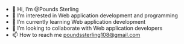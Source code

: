- 👋 Hi, I’m @Pounds Sterling
- 👀 I’m interested in Web application development and programming
- 🌱 I’m currently learning Web application development
- 💞️ I’m looking to collaborate with Web application developers 
- 📫 How to reach me poundssterling108@gmail.com

<!---
Poundsster/Poundsster is a ✨ special ✨ repository because its `README.md` (this file) appears on your GitHub profile.
You can click the Preview link to take a look at your changes.
--->
